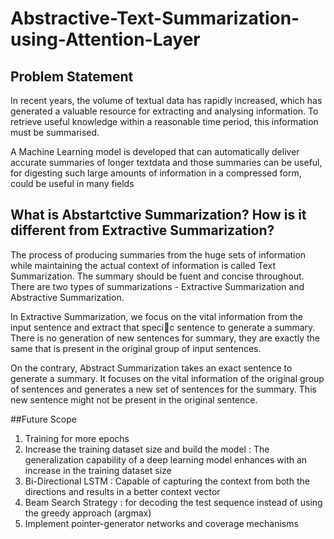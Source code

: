 # Abstractive-Text-Summarization-using-Attention-Layer
## Problem Statement
In recent years, the volume of textual data has rapidly increased, which has generated a valuable resource for extracting and analysing information. To retrieve useful knowledge within a reasonable time period, this information must be summarised.

A Machine Learning model is developed that can automatically deliver accurate summaries of longer textdata and those summaries can be useful, for digesting such large amounts of information in a compressed form, could be useful in many fields

## What is Abstartctive Summarization? How is it different from Extractive Summarization?
The process of producing summaries from the huge sets of information while maintaining the actual context of information is called Text Summarization. The summary should be fuent and concise throughout. There are two types of summarizations - Extractive Summarization and Abstractive Summarization.

In Extractive Summarization, we focus on the vital information from the input sentence and extract that specic sentence to generate a summary. There is no generation of new sentences for summary, they are exactly the same that is present in the original group of input sentences.

On the contrary, Abstract Summarization takes an exact sentence to generate a summary. It focuses on the vital information of the original group of sentences and generates a new set of sentences for the summary. This new sentence might not be present in the original sentence.

##Future Scope
1. Training for more epochs
2. Increase the training dataset size and build the model : The generalization capability of a deep learning model enhances with an increase in the training dataset size
3. Bi-Directional LSTM : Capable of capturing the context from both the directions and results in a better context vector
4. Beam Search Strategy : for decoding the test sequence instead of using the greedy approach (argmax)
5. Implement pointer-generator networks and coverage mechanisms
